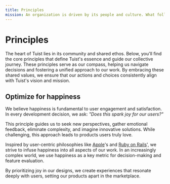 ```yaml
---
title: Principles
mission: An organization is driven by its people and culture. What follows are the principles of Tuist, which together describe the foundational characteristics of the company.
---
```


# Principles

The heart of Tuist lies in its community and shared ethos. Below, you'll find the core principles that define Tuist's essence and guide our collective journey. These principles serve as our compass, helping us navigate decisions and fostering a unified approach to our work. By embracing these shared values, we ensure that our actions and choices consistently align with Tuist's vision and mission.

## Optimize for happiness

We believe happiness is fundamental to user engagement and satisfaction. In every development decision, we ask: *"Does this spark joy for our users?"*

This principle guides us to seek new perspectives, gather emotional feedback, eliminate complexity, and imagine innovative solutions. While challenging, this approach leads to products users truly love.

Inspired by user-centric philosophies like [Apple](https://apple.com)'s and [Ruby on Rails](https://rubyonrails.org/doctrine)', we strive to infuse happiness into all aspects of our work. In an increasingly complex world, we use happiness as a key metric for decision-making and feature evaluation.

By prioritizing joy in our designs, we create experiences that resonate deeply with users, setting our products apart in the marketplace.